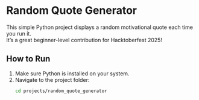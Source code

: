 # Random Quote Generator

This simple Python project displays a random motivational quote each time you run it.  
It’s a great beginner-level contribution for Hacktoberfest 2025!

## How to Run
1. Make sure Python is installed on your system.
2. Navigate to the project folder:
   ```bash
   cd projects/random_quote_generator

